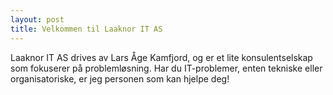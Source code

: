 ```yaml
---
layout: post
title: Velkommen til Laaknor IT AS
---
```


Laaknor IT AS drives av Lars Åge Kamfjord, og er et lite konsulentselskap som fokuserer på problemløsning. Har du IT-problemer, enten tekniske eller organisatoriske, er jeg personen som kan hjelpe deg!